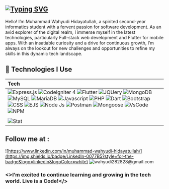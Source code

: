 ## [![Typing SVG](https://readme-typing-svg.demolab.com?font=Poppins&weight=700&size=35&pause=2000&color=F0DB4F&width=700&height=60&lines=%F0%9F%91%8B+Hi+There%2C+I'm+wahyudi.;I'm+an+Informatic+Student.+%F0%9F%8E%93;I'm+a+Full-Stack+Developer.+%F0%9F%8C%90;I'm+a+Flutter+Development+Enthusiast.+%F0%9F%AA%B6)](https://git.io/typing-svg)

Hello! I’m Muhammad Wahyudi Hidayatullah, a spirited second-year informatics student with a fervent passion for software development. As an avid explorer of the digital realm, I immerse myself in the latest technologies, particularly Full-stack web development and Flutter for mobile apps. With an insatiable curiosity and a drive for continuous growth, I’m always on the lookout for new challenges and opportunities to refine my skills in this dynamic tech landscape.

## 🚀 Technologies I Use
| Tech |
| :-------- |
| ![Express.js](https://img.shields.io/badge/Express.js-404D59?style=for-the-badge) ![CodeIgniter 4](https://img.shields.io/badge/Codeigniter-ffffff?style=for-the-badge&logo=Codeigniter&logoColor=red) ![Flutter](https://img.shields.io/badge/Flutter-02569B?style=for-the-badge&logo=flutter&logoColor=white) ![JQUery](https://img.shields.io/badge/jQuery-0769AD?style=for-the-badge&logo=jquery&logoColor=white) ![MongoDB](https://img.shields.io/badge/MongoDB-4EA94B?style=for-the-badge&logo=mongodb&logoColor=white) ![MySQL](https://img.shields.io/badge/MySQL-00000F?style=for-the-badge&logo=mysql&logoColor=white) ![MariaDB](https://img.shields.io/badge/MariaDB-003545?style=for-the-badge&logo=mariadb&logoColor=white) ![Javascript](https://img.shields.io/badge/-javascript-252525?style=for-the-badge&logo=javascript&logoColor=yellow) ![PHP](https://img.shields.io/badge/PHP-777BB4?style=for-the-badge&logo=php&logoColor=white) ![Dart](https://img.shields.io/badge/Dart-0175C2?style=for-the-badge&logo=dart&logoColor=white) ![Bootstrap](https://img.shields.io/badge/Bootstrap-563D7C?style=for-the-badge&logo=bootstrap&logoColor=white) ![CSS](https://img.shields.io/badge/CSS3-1572B6?style=for-the-badge&logo=css3&logoColor=white) ![EJS](https://img.shields.io/badge/Ejs-00?style=for-the-badge&logo=Ejs&logoColor=black) ![Node Js](https://img.shields.io/badge/Node.js-215732?style=for-the-badge&logo=node.js&logoColor=6cc24a) ![Postman](https://img.shields.io/badge/Postman-FF6C37?style=for-the-badge&logo=postman&logoColor=white) ![Mongoose](https://img.shields.io/badge/Mongoose-E34F26?style=for-the-badge&logo=Mongoose&logoColor=white) ![VsCode](https://img.shields.io/badge/Visual_Studio-5C2D91?style=for-the-badge&logo=visual%20studio&logoColor=white) ![NPM](https://img.shields.io/badge/npm-800000?style=for-the-badge&logo=npm&logoColor=white)  |
|  |
| ![Stat](https://github-readme-stats.vercel.app/api/top-langs/?username=mwahyudihd&theme=blue-green)| ![chart](https://starchart.cc/mwahyudihd/web-eflower.svg) |
 


<!--
**mwahyudihd/mwahyudihd** is a ✨ _special_ ✨ repository because its `README.md` (this file) appears on your GitHub profile.

Here are some ideas to get you started:

- 🔭 I’m currently working on ...
- 🌱 I’m currently learning ...
- 👯 I’m looking to collaborate on ...
- 🤔 I’m looking for help with ...
- 💬 Ask me about ...
- 📫 How to reach me: ...
- 😄 Pronouns: ...
- ⚡ Fun fact: ...
-->
## Follow me at :
![https://www.linkedin.com/in/muhammad-wahyudi-hidayatullah/](https://img.shields.io/badge/LinkedIn-0077B5?style=for-the-badge&logo=linkedin&logoColor=white) ![wahyudi282828@gmail.com](https://img.shields.io/badge/Gmail-D14836?style=for-the-badge&logo=gmail&logoColor=white)

### <>I’m excited to continue learning and growing in the tech world. Live is a Code!</>

